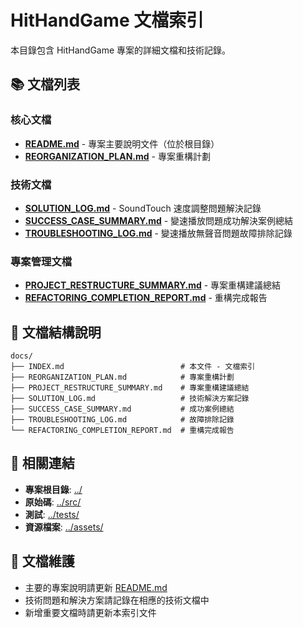 # HitHandGame 文檔索引

本目錄包含 HitHandGame 專案的詳細文檔和技術記錄。

## 📚 文檔列表

### 核心文檔
- **[README.md](../README.md)** - 專案主要說明文件（位於根目錄）
- **[REORGANIZATION_PLAN.md](REORGANIZATION_PLAN.md)** - 專案重構計劃

### 技術文檔
- **[SOLUTION_LOG.md](SOLUTION_LOG.md)** - SoundTouch 速度調整問題解決記錄
- **[SUCCESS_CASE_SUMMARY.md](SUCCESS_CASE_SUMMARY.md)** - 變速播放問題成功解決案例總結
- **[TROUBLESHOOTING_LOG.md](TROUBLESHOOTING_LOG.md)** - 變速播放無聲音問題故障排除記錄

### 專案管理文檔
- **[PROJECT_RESTRUCTURE_SUMMARY.md](PROJECT_RESTRUCTURE_SUMMARY.md)** - 專案重構建議總結
- **[REFACTORING_COMPLETION_REPORT.md](REFACTORING_COMPLETION_REPORT.md)** - 重構完成報告

## 📁 文檔結構說明

```
docs/
├── INDEX.md                          # 本文件 - 文檔索引
├── REORGANIZATION_PLAN.md            # 專案重構計劃
├── PROJECT_RESTRUCTURE_SUMMARY.md    # 專案重構建議總結
├── SOLUTION_LOG.md                   # 技術解決方案記錄
├── SUCCESS_CASE_SUMMARY.md           # 成功案例總結
├── TROUBLESHOOTING_LOG.md            # 故障排除記錄
└── REFACTORING_COMPLETION_REPORT.md  # 重構完成報告
```

## 🔗 相關連結

- **專案根目錄**: [../](../)
- **原始碼**: [../src/](../src/)
- **測試**: [../tests/](../tests/)
- **資源檔案**: [../assets/](../assets/)

## 📝 文檔維護

- 主要的專案說明請更新 [README.md](../README.md)
- 技術問題和解決方案請記錄在相應的技術文檔中
- 新增重要文檔時請更新本索引文件
